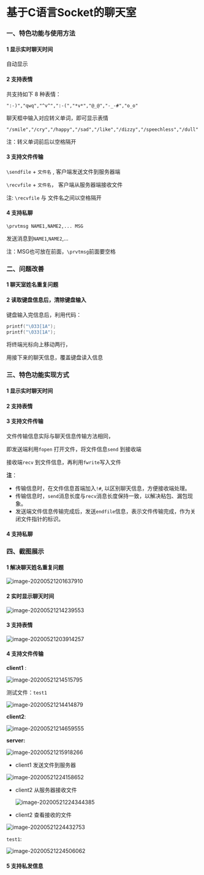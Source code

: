 # 基于C语言Socket的聊天室

### 一、特色功能与使用方法

#### 1	显示实时聊天时间

自动显示



#### 2	支持表情

共支持如下 8 种表情：

`":-)","qwq","^v^",":-(","*v*","@_@","-_-#","o_o"`

聊天框中输入对应转义单词，即可显示表情

`"/smile","/cry","/happy","/sad","/like","/dizzy","/speechless","/dull"` 

注：转义单词前后以空格隔开



#### 3	支持文件传输

`\sendfile` + `文件名` ,   客户端发送文件到服务器端

`\recvfile` + `文件名`， 客户端从服务器端接收文件

注: `\recvfile` 与 文件名之间以空格隔开 



#### 4	支持私聊

`\prvtmsg NAME1,NAME2,... MSG`

发送消息到`NAME1`,`NAME2`,...

注：MSG也可放在前面，`\prvtmsg`前面要空格





### 二、问题改善

#### 1	聊天室姓名重复问题



#### 2	读取键盘信息后，清除键盘输入

键盘输入完信息后，利用代码：

```c
printf("\033[1A");
printf("\033[1A");
```

将终端光标向上移动两行，

用接下来的聊天信息，覆盖键盘读入信息







### 三、特色功能实现方式

#### 1	显示实时聊天时间



#### 2	支持表情



#### 3	支持文件传输

文件传输信息实际与聊天信息传输方法相同，

即发送端利用`fopen` 打开文件，将文件信息`send` 到接收端

接收端`recv` 到文件信息，再利用`fwrite`写入文件

**注**：

- 传输信息时，在文件信息首端加入`!#`, 以区别聊天信息，方便接收端处理。
- 传输信息时，`send`消息长度与`recv`消息长度保持一致，以解决粘包、漏包现象。
- 发送端文件信息传输完成后，发送`endfile`信息，表示文件传输完成，作为关闭文件指针的标识。



#### 4	支持私聊







### 四、截图展示

#### 1	解决聊天姓名重复问题

![image-20200521201637910](pics/image-20200521201637910.png)



#### 2	实时显示聊天时间

![image-20200521214239553](pics/image-20200521214239553.png)

#### 3	支持表情

![image-20200521203914257](pics/image-20200521203914257.png)



#### 4	支持文件传输

**client1** :

![image-20200521214515795](pics/image-20200521214515795.png)

测试文件：`test1`

![image-20200521214414879](pics/image-20200521214414879.png)



**client2**:

![image-20200521214659555](pics/image-20200521214659555.png)

**server:**

![image-20200521215918266](pics/image-20200521215918266.png)



- client1 发送文件到服务器

![image-20200521224158652](pics/image-20200521224158652.png)

- client2 从服务器接收文件

  ![image-20200521224344385](pics/image-20200521224344385.png)

- client2 查看接收的文件

![image-20200521224432753](pics/image-20200521224432753.png)

`test1`:

![image-20200521224506062](pics/image-20200521224506062.png)



#### 5	支持私发信息
